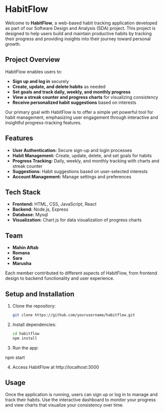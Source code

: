 # HabitFlow

Welcome to **HabitFlow**, a web-based habit tracking application developed as part of our Software Design and Analysis (SDA) project. This project is designed to help users build and maintain productive habits by tracking their progress and providing insights into their journey toward personal growth.

## Project Overview

HabitFlow enables users to:
- **Sign up and log in** securely
- **Create, update, and delete habits** as needed
- **Set goals and track daily, weekly, and monthly progress**
- **View a streak counter and progress charts** for visualizing consistency
- **Receive personalized habit suggestions** based on interests

Our primary goal with HabitFlow is to offer a simple yet powerful tool for habit management, emphasizing user engagement through interactive and insightful progress-tracking features.

## Features

- **User Authentication:** Secure sign-up and login processes
- **Habit Management:** Create, update, delete, and set goals for habits
- **Progress Tracking:** Daily, weekly, and monthly tracking with charts and streak counter
- **Suggestions:** Habit suggestions based on user-selected interests
- **Account Management:** Manage settings and preferences

## Tech Stack

- **Frontend:** HTML, CSS, JavaScript, React
- **Backend:** Node.js, Express
- **Database:** Mysql
- **Visualization:** Chart.js for data visualization of progress charts

## Team

- **Mahin Aftab**
- **Romana**
- **Sara**
- **Marusha**

Each member contributed to different aspects of HabitFlow, from frontend design to backend functionality and user experience.

## Setup and Installation

1. Clone the repository:
   ```bash
   git clone https://github.com/yourusername/habitflow.git
2. Install dependencies:
    ```bash
   cd habitflow
   npm install

3. Run the app:

  npm start

4. Access HabitFlow at http://localhost:3000

## Usage
Once the application is running, users can sign up or log in to manage and track their habits. Use the interactive dashboard to monitor your progress and view charts that visualize your consistency over time.
